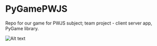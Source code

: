 # PyGamePWJS
Repo for our game for PWJS subject; team project - client server app, PyGame library.

![Alt text](https://user-images.githubusercontent.com/44023022/112696811-cd88f980-8e86-11eb-94c6-4746aa99e5a1.png?raw=true "Title")
